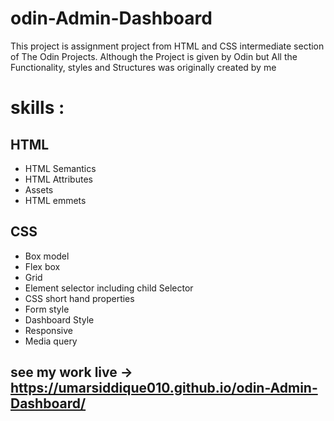 # odin-Admin-Dashboard

This project is assignment project from HTML and CSS intermediate section of The Odin Projects. Although the Project is given by Odin but All the Functionality, styles and Structures was originally created by me


# skills :

## HTML
- HTML Semantics
- HTML Attributes
- Assets
- HTML emmets

## CSS
- Box model
- Flex box
- Grid
- Element selector including child Selector
- CSS short hand properties
- Form style
- Dashboard Style
- Responsive 
- Media query 


## see my work live -> https://umarsiddique010.github.io/odin-Admin-Dashboard/
